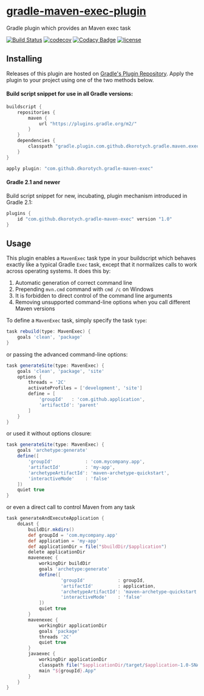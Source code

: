 # [gradle-maven-exec-plugin](https://plugins.gradle.org/plugin/com.github.dkorotych.gradle-maven-exec)

Gradle plugin which provides an Maven exec task

[![Build Status](https://travis-ci.org/dkorotych/gradle-maven-exec-plugin.svg?branch=master)](https://travis-ci.org/dkorotych/gradle-maven-exec-plugin)
[![codecov](https://codecov.io/gh/dkorotych/gradle-maven-exec-plugin/branch/master/graph/badge.svg)](https://codecov.io/gh/dkorotych/gradle-maven-exec-plugin)
[![Codacy Badge](https://api.codacy.com/project/badge/Grade/7c2907ecd1d749deb5c3765bd86cbf72)](https://www.codacy.com/app/dkorotych/gradle-maven-exec-plugin?utm_source=github.com&amp;utm_medium=referral&amp;utm_content=dkorotych/gradle-maven-exec-plugin&amp;utm_campaign=Badge_Grade)
[![license](https://img.shields.io/github/license/dkorotych/gradle-maven-exec-plugin.svg)](https://github.com/dkorotych/gradle-maven-exec-plugin.git)

## Installing

Releases of this plugin are hosted on [Gradle's Plugin Repository](https://login.gradle.org/plugin/com.github.dkorotych.gradle-maven-exec).
Apply the plugin to your project using one of the two methods below.

#### Build script snippet for use in all Gradle versions:

```groovy
buildscript {
    repositories {
        maven {
            url "https://plugins.gradle.org/m2/"
        }
    }
    dependencies {
        classpath "gradle.plugin.com.github.dkorotych.gradle.maven.exec:gradle-maven-exec-plugin:1.0"
    }
}

apply plugin: "com.github.dkorotych.gradle-maven-exec"
```

#### Gradle 2.1 and newer
Build script snippet for new, incubating, plugin mechanism introduced in Gradle 2.1:

```groovy
plugins {
    id "com.github.dkorotych.gradle-maven-exec" version "1.0"
}
```

## Usage

This plugin enables a `MavenExec` task type in your buildscript which behaves exactly like a typical Gradle
`Exec` task, except that it normalizes calls to work across operating systems. It does this by:

1. Automatic generation of correct command line
2. Prepending `mvn.cmd` command with `cmd /c` on Windows
3. It is forbidden to direct control of the command line arguments
4. Removing unsupported command-line options when you call different Maven versions

To define a `MavenExec` task, simply specify the task `type`:

```groovy
task rebuild(type: MavenExec) {
    goals 'clean', 'package'
}
```

or passing the advanced command-line options:

```groovy
task generateSite(type: MavenExec) {
    goals 'clean', 'package', 'site'
    options {
        threads = '2C'
        activateProfiles = ['development', 'site']
        define = [
            'groupId'   : 'com.github.application',
            'artifactId': 'parent'
        ]
    }
}
```

or used it without options closure:

```groovy
task generateSite(type: MavenExec) {
    goals 'archetype:generate'
    define([
        'groupId'            : 'com.mycompany.app',
        'artifactId'         : 'my-app',
        'archetypeArtifactId': 'maven-archetype-quickstart',
        'interactiveMode'    : 'false'
    ])
    quiet true
}
```

or even a direct call to control Maven from any task

```groovy
task generateAndExecuteApplication {
    doLast {
        buildDir.mkdirs()
        def groupId = 'com.mycompany.app'
        def application = 'my-app'
        def applicationDir = file("$buildDir/$application")
        delete applicationDir
        mavenexec {
            workingDir buildDir
            goals 'archetype:generate'
            define([
                    'groupId'            : groupId,
                    'artifactId'         : application,
                    'archetypeArtifactId': 'maven-archetype-quickstart',
                    'interactiveMode'    : 'false'
            ])
            quiet true
        }
        mavenexec {
            workingDir applicationDir
            goals 'package'
            threads '2C'
            quiet true
        }
        javaexec {
            workingDir applicationDir
            classpath file("$applicationDir/target/$application-1.0-SNAPSHOT.jar")
            main "${groupId}.App"
        }
    }
}
```
